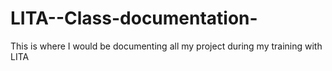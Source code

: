 # LITA--Class-documentation-
This is where I would be documenting all my project during my training with LITA
